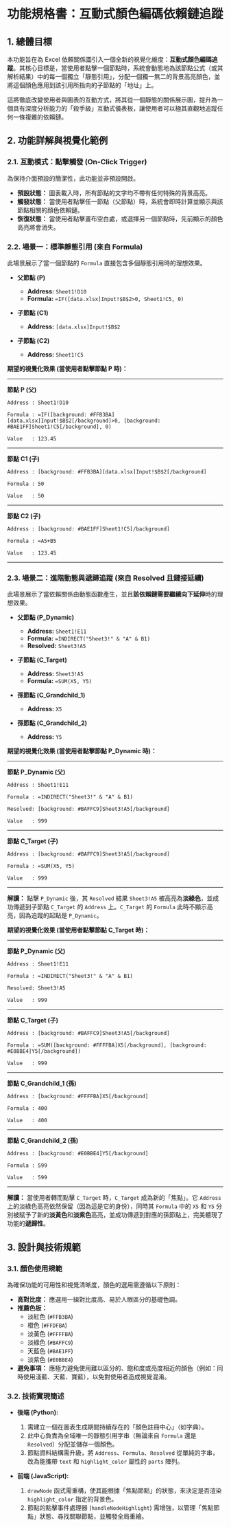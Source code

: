 # 功能規格書：互動式顏色編碼依賴鏈追蹤

## 1. 總體目標

本功能旨在為 Excel 依賴關係圖引入一個全新的視覺化維度：**互動式顏色編碼追蹤**。其核心目標是，當使用者點擊一個節點時，系統會動態地為該節點公式（或其解析結果）中的每一個獨立「靜態引用」，分配一個獨一無二的背景高亮顏色，並將這個顏色應用到該引用所指向的子節點的「地址」上。

這將徹底改變使用者與圖表的互動方式，將其從一個靜態的關係展示圖，提升為一個具有深度分析能力的「殺手級」互動式儀表板，讓使用者可以極其直觀地追蹤任何一條複雜的依賴鏈。

## 2. 功能詳解與視覺化範例

### 2.1. 互動模式：點擊觸發 (On-Click Trigger)

為保持介面預設的簡潔性，此功能並非預設開啟。

*   **預設狀態：** 圖表載入時，所有節點的文字均不帶有任何特殊的背景高亮。
*   **觸發狀態：** 當使用者點擊任一節點（父節點）時，系統會即時計算並顯示與該節點相關的顏色依賴鏈。
*   **恢復狀態：** 當使用者點擊畫布空白處，或選擇另一個節點時，先前顯示的顏色高亮將會消失。

### 2.2. 場景一：標準靜態引用 (來自 Formula)

此場景展示了當一個節點的 `Formula` 直接包含多個靜態引用時的理想效果。

*   **父節點 (P)**
    *   **Address:** `Sheet1!D10`
    *   **Formula:** `=IF([data.xlsx]Input!$B$2>0, Sheet1!C5, 0)`

*   **子節點 (C1)**
    *   **Address:** `[data.xlsx]Input!$B$2`

*   **子節點 (C2)**
    *   **Address:** `Sheet1!C5`

**期望的視覺化效果 (當使用者點擊節點 P 時)：**

---
**節點 P (父)**
```
Address : Sheet1!D10

Formula : =IF([background: #FFB3BA][data.xlsx]Input!$B$2[/background]>0, [background: #BAE1FF]Sheet1!C5[/background], 0)

Value   : 123.45
```
---
**節點 C1 (子)**
```
Address : [background: #FFB3BA][data.xlsx]Input!$B$2[/background]

Formula : 50

Value   : 50
```
---
**節點 C2 (子)**
```
Address : [background: #BAE1FF]Sheet1!C5[/background]

Formula : =A5+B5

Value   : 123.45
```
---

### 2.3. 場景二：進階動態與遞歸追蹤 (來自 Resolved 且鏈接延續)

此場景展示了當依賴關係由動態函數產生，並且**該依賴鏈需要繼續向下延伸**時的理想效果。

*   **父節點 (P_Dynamic)**
    *   **Address:** `Sheet1!E11`
    *   **Formula:** `=INDIRECT("Sheet3!" & "A" & B1)`
    *   **Resolved:** `Sheet3!A5`

*   **子節點 (C_Target)**
    *   **Address:** `Sheet3!A5`
    *   **Formula:** `=SUM(X5, Y5)`

*   **孫節點 (C_Grandchild_1)**
    *   **Address:** `X5`

*   **孫節點 (C_Grandchild_2)**
    *   **Address:** `Y5`

**期望的視覺化效果 (當使用者點擊節點 P_Dynamic 時)：**

---
**節點 P_Dynamic (父)**
```
Address : Sheet1!E11

Formula : =INDIRECT("Sheet3!" & "A" & B1)

Resolved: [background: #BAFFC9]Sheet3!A5[/background]

Value   : 999
```
---
**節點 C_Target (子)**
```
Address : [background: #BAFFC9]Sheet3!A5[/background]

Formula : =SUM(X5, Y5)

Value   : 999
```
---
**解讀：** 點擊 `P_Dynamic` 後，其 `Resolved` 結果 `Sheet3!A5` 被高亮為**淡綠色**，並成功傳遞到子節點 `C_Target` 的 `Address` 上。`C_Target` 的 `Formula` 此時不顯示高亮，因為追蹤的起點是 `P_Dynamic`。

**期望的視覺化效果 (當使用者點擊節點 C_Target 時)：**

---
**節點 P_Dynamic (父)**
```
Address : Sheet1!E11

Formula : =INDIRECT("Sheet3!" & "A" & B1)

Resolved: Sheet3!A5

Value   : 999
```
---
**節點 C_Target (子)**
```
Address : [background: #BAFFC9]Sheet3!A5[/background]

Formula : =SUM([background: #FFFFBA]X5[/background], [background: #E0BBE4]Y5[/background])

Value   : 999
```
---
**節點 C_Grandchild_1 (孫)**
```
Address : [background: #FFFFBA]X5[/background]

Formula : 400

Value   : 400
```
---
**節點 C_Grandchild_2 (孫)**
```
Address : [background: #E0BBE4]Y5[/background]

Formula : 599

Value   : 599
```
---
**解讀：** 當使用者轉而點擊 `C_Target` 時，`C_Target` 成為新的「焦點」。它 `Address` 上的淡綠色高亮依然保留（因為這是它的身份），同時其 `Formula` 中的 `X5` 和 `Y5` 分別被賦予了新的**淡黃色**和**淡紫色**高亮，並成功傳遞到對應的孫節點上，完美體現了功能的**遞歸性**。

## 3. 設計與技術規範

### 3.1. 顏色使用規範

為確保功能的可用性和視覺清晰度，顏色的選用需遵循以下原則：

*   **高對比度：** 應選用一組對比度高、易於人眼區分的基礎色調。
*   **推薦色板：**
    *   淡紅色 (`#FFB3BA`)
    *   橙色 (`#FFDFBA`)
    *   淡黃色 (`#FFFFBA`)
    *   淡綠色 (`#BAFFC9`)
    *   天藍色 (`#BAE1FF`)
    *   淡紫色 (`#E0BBE4`)
*   **避免事項：** 應極力避免使用難以區分的、飽和度或亮度相近的顏色（例如：同時使用淺藍、天藍、寶藍），以免對使用者造成視覺混淆。

### 3.2. 技術實現簡述

*   **後端 (Python):**
    1.  需建立一個在圖表生成期間持續存在的「顏色註冊中心」（如字典）。
    2.  此中心負責為全域唯一的靜態引用字串（無論來自 `Formula` 還是 `Resolved`）分配並儲存一個顏色。
    3.  節點資料結構需升級，將 `Address`、`Formula`、`Resolved` 從單純的字串，改為能攜帶 `text` 和 `highlight_color` 屬性的 `parts` 陣列。

*   **前端 (JavaScript):**
    1.  `drawNode` 函式需重構，使其能根據「焦點節點」的狀態，來決定是否渲染 `highlight_color` 指定的背景色。
    2.  節點的點擊事件處理器 (`handleNodeHighlight`) 需增強，以管理「焦點節點」狀態、尋找關聯節點，並觸發全局重繪。
